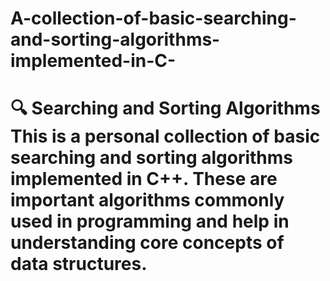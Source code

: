 # A-collection-of-basic-searching-and-sorting-algorithms-implemented-in-C-
# 🔍 Searching and Sorting Algorithms  This is a personal collection of basic **searching and sorting algorithms** implemented in **C++**. These are important algorithms commonly used in programming and help in understanding core concepts of data structures.  
